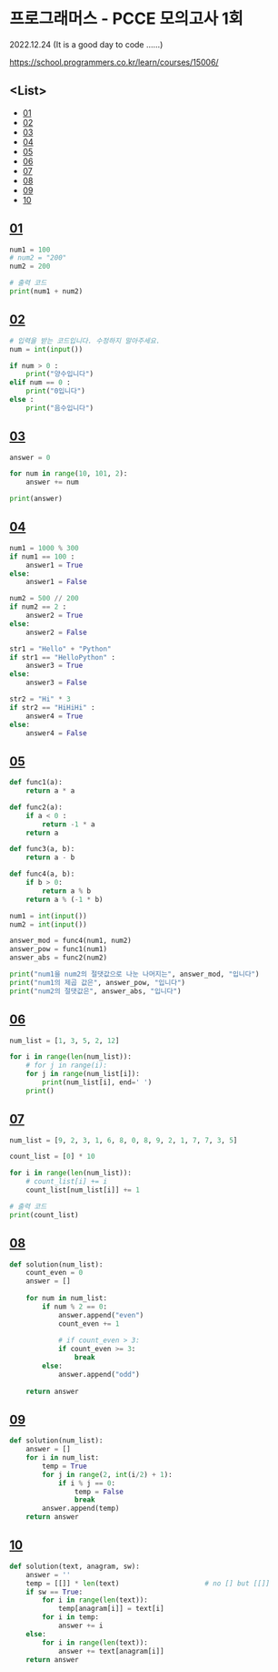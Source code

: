 # 프로그래머스 - PCCE 모의고사 1회

2022.12.24 (It is a good day to code ……)

https://school.programmers.co.kr/learn/courses/15006/


## \<List>

- [01](#01)
- [02](#02)
- [03](#03)
- [04](#04)
- [05](#05)
- [06](#06)
- [07](#07)
- [08](#08)
- [09](#09)
- [10](#10)


## [01](#list)

```py
num1 = 100
# num2 = "200"
num2 = 200

# 출력 코드
print(num1 + num2)
```


## [02](#list)

```py
# 입력을 받는 코드입니다. 수정하지 말아주세요.
num = int(input())

if num > 0 :
    print("양수입니다")
elif num == 0 :
    print("0입니다")
else :
    print("음수입니다")
```


## [03](#list)

```py
answer = 0

for num in range(10, 101, 2):
    answer += num

print(answer)
```


## [04](#list)

```py
num1 = 1000 % 300
if num1 == 100 :
    answer1 = True
else:
    answer1 = False

num2 = 500 // 200
if num2 == 2 :
    answer2 = True
else:
    answer2 = False

str1 = "Hello" + "Python"
if str1 == "HelloPython" :
    answer3 = True
else:
    answer3 = False

str2 = "Hi" * 3
if str2 == "HiHiHi" :
    answer4 = True
else:
    answer4 = False
```


## [05](#list)

```py
def func1(a):
    return a * a

def func2(a):
    if a < 0 :
        return -1 * a
    return a

def func3(a, b):
    return a - b

def func4(a, b):
    if b > 0:
        return a % b
    return a % (-1 * b)
```
```py
num1 = int(input())
num2 = int(input())

answer_mod = func4(num1, num2)
answer_pow = func1(num1)
answer_abs = func2(num2)

print("num1을 num2의 절댓값으로 나눈 나머지는", answer_mod, "입니다")
print("num1의 제곱 값은", answer_pow, "입니다")
print("num2의 절댓값은", answer_abs, "입니다")
```


## [06](#list)

```py
num_list = [1, 3, 5, 2, 12]

for i in range(len(num_list)):
    # for j in range(i):
    for j in range(num_list[i]):
        print(num_list[i], end=' ')
    print()
```


## [07](#list)

```py
num_list = [9, 2, 3, 1, 6, 8, 0, 8, 9, 2, 1, 7, 7, 3, 5]

count_list = [0] * 10

for i in range(len(num_list)):
    # count_list[i] += i
    count_list[num_list[i]] += 1

# 출력 코드
print(count_list)
```


## [08](#list)

```py
def solution(num_list):
    count_even = 0
    answer = []
    
    for num in num_list:
        if num % 2 == 0:
            answer.append("even")
            count_even += 1
            
            # if count_even > 3:
            if count_even >= 3:
                break
        else:
            answer.append("odd")
    
    return answer
```


## [09](#list)

```py
def solution(num_list):
    answer = []
    for i in num_list:
        temp = True
        for j in range(2, int(i/2) + 1):
            if i % j == 0:
                temp = False
                break
        answer.append(temp)
    return answer
```


## [10](#list)

```py
def solution(text, anagram, sw):
    answer = ''
    temp = [[]] * len(text)                     # no [] but [[]]
    if sw == True:
        for i in range(len(text)):
            temp[anagram[i]] = text[i]
        for i in temp:
            answer += i
    else:
        for i in range(len(text)):
            answer += text[anagram[i]]
    return answer
```